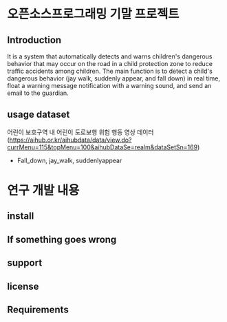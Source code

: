 # 오픈소스프로그래밍 기말 프로젝트

## Introduction
  It is a system that automatically detects and warns children's dangerous behavior that may occur on the road in a child protection zone to    reduce traffic accidents among children.
  The main function is to detect a child's dangerous behavior (jay walk, suddenly appear, and fall down) in real time, float a warning          message notification with a warning sound, and send an email to the guardian.

## 
## usage dataset
  어린이 보호구역 내 어린이 도로보행 위험 행동 영상 데이터(https://aihub.or.kr/aihubdata/data/view.do?currMenu=115&topMenu=100&aihubDataSe=realm&dataSetSn=169)
  - Fall_down, jay_walk, suddenlyappear

# 연구 개발 내용

## install

## If something goes wrong

## support

## license

## Requirements





